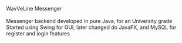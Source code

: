 WavVeLine Messenger <br> <br>
Messenger backend developed in pure Java, for an University grade <br>
Started using Swing for GUI, later changed do JavaFX, and MySQL for register and login features
